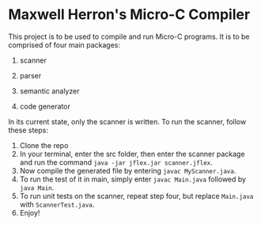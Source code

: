 # Maxwell Herron's Micro-C Compiler

This project is to be used to compile and run Micro-C programs. It is to be comprised of four main packages:

1. scanner

2. parser
3. semantic analyzer
4. code generator
 
In its current state, only the scanner is written. To run the scanner, follow these steps:

1. Clone the repo
2. In your terminal, enter the src folder, then enter the scanner package and run the command
`java -jar jflex.jar scanner.jflex`.
3. Now compile the generated file by entering `javac MyScanner.java`.
4. To run the test of it in main, simply enter `javac Main.java` followed by
`java Main`.
5. To run unit tests on the scanner, repeat step four, but replace `Main.java` with `ScannerTest.java`.
6. Enjoy!


